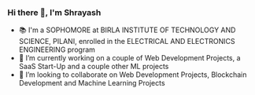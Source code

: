 ### Hi there 👋, I'm Shrayash 

<!--
**shrayash25/shrayash25** is a ✨ _special_ ✨ repository because its `README.md` (this file) appears on your GitHub profile.
-->


- 📚 I'm a SOPHOMORE at BIRLA INSTITUTE OF TECHNOLOGY AND SCIENCE, PILANI, enrolled in the ELECTRICAL AND ELECTRONICS ENGINEERING program
- 🔭 I’m currently working on a couple of Web Development Projects, a SaaS Start-Up and a couple other ML projects
- 👯 I’m looking to collaborate on Web Development Projects, Blockchain Development and Machine Learning Projects



